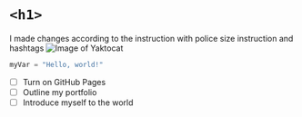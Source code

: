 # `<h1>` ####




I made changes according to the instruction with police size instruction and hashtags 
![Image of Yaktocat](https://octodex.github.com/images/yaktocat.png)

``` python
myVar = "Hello, world!"
```
- [ ] Turn on GitHub Pages
- [ ] Outline my portfolio
- [ ] Introduce myself to the world
